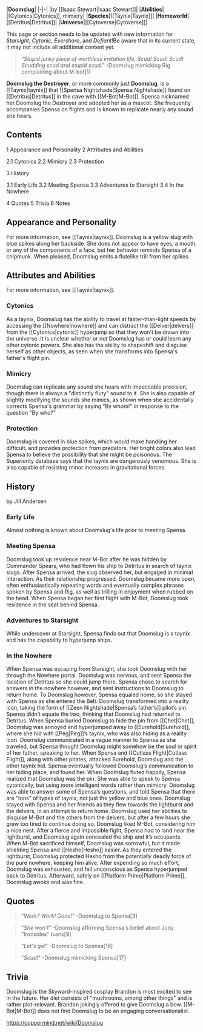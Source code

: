 |**Doomslug**|
|-|-|
|by [[Isaac Stewart\|Isaac Stewart]]|
|**Abilities**|[[Cytonics\|Cytonics]], mimicry|
|**Species**|[[Taynix\|Taynix]]|
|**Homeworld**|[[Detritus\|Detritus]]|
|**Universe**|[[Cytoverse\|Cytoverse]]|

This page or section needs to be updated with new information for *Starsight*, *Cytonic*, *Evershore*, and *Defiant*!Be aware that in its current state, it may not include all additional content yet.

>“*Stupid junky piece of worthless imitation life. Scud! Scud! Scud! Scudding scud and stupid scud.*”
\-Doomslug mimicking Rig complaining about M-bot[1]


**Doomslug the Destroyer**, or more commonly just **Doomslug**, is a [[Taynix\|taynix]] that [[Spensa Nightshade\|Spensa Nightshade]] found on [[Detritus\|Detritus]] in the cave with [[M-Bot\|M-Bot]]. Spensa nicknamed her Doomslug the Destroyer and adopted her as a mascot. She frequently accompanies Spensa on flights and is known to replicate nearly any sound she hears.

## Contents

1 Appearance and Personality
2 Attributes and Abilities

2.1 Cytonics
2.2 Mimicry
2.3 Protection


3 History

3.1 Early Life
3.2 Meeting Spensa
3.3 Adventures to Starsight
3.4 In the Nowhere


4 Quotes
5 Trivia
6 Notes


## Appearance and Personality
For more information, see [[Taynix\|taynix]].
Doomslug is a yellow slug with blue spikes along her backside. She does not appear to have eyes, a mouth, or any of the components of a face, but her behavior reminds Spensa of a chipmunk. When pleased, Doomslug emits a flutelike trill from her spikes.

## Attributes and Abilities
For more information, see [[Taynix\|taynix]].
### Cytonics
As a taynix, Doomslug has the ability to travel at faster-than-light speeds by accessing the [[Nowhere\|nowhere]] and can distract the [[Delver\|delvers]] from the [[Cytonics\|cytonic]] hyperjump so that they won't be drawn into the universe. It is unclear whether or not Doomslug has or could learn any other cytonic powers. She also has the ability to shapeshift and disguise herself as other objects, as seen when she transforms into Spensa's father's flight pin.

### Mimicry
Doomslug can replicate any sound she hears with impeccable precision, though there is always a "distinctly fluty" sound to it. She is also capable of slightly modifying the sounds she mimics, as shown when she accidentally corrects Spensa's grammar by saying "By whom!" in response to the question "By who?"

### Protection
Doomslug is covered in blue spikes, which would make handling her difficult, and provides protection from predators. Her bright colors also lead Spensa to believe the possibility that she might be poisonous. The Superiority database says that the taynix are dangerously venomous. She is also capable of resisting minor increases in gravitational forces.

## History
 by  Jill Andersen 
### Early Life
Almost nothing is known about Doomslug's life prior to meeting Spensa.

### Meeting Spensa
Doomslug took up residence near M-Bot after he was hidden by Commander Spears, who had flown his ship to Detritus in search of taynix slugs. After Spensa arrived, the slug observed her, but engaged in minimal interaction. As their relationship progressed, Doomslug became more open, often enthusiastically repeating words and eventually complex phrases spoken by Spensa and Rig, as well as trilling in enjoyment when rubbed on the head.
When Spensa began her first flight with M-Bot, Doomslug took residence in the seat behind Spensa.

### Adventures to Starsight
While undercover at Starsight, Spensa finds out that Doomslug is a taynix and has the capability to hyperjump ships.

### In the Nowhere
When Spensa was escaping from Starsight, she took Doomslug with her through the Nowhere portal. Doomslug was nervous, and sent Spensa the location of Detritus so she could jump there. Spensa chose to search for answers in the nowhere however, and sent instructions to Doomslug to return home. To Doomslug however, Spensa equaled home, so she stayed with Spensa as she entered the Belt. Doomslug transformed into a reality icon, taking the form of [[Zeen Nightshade\|Spensa’s father’s]] pilot’s pin. Spensa didn’t equate the two, thinking that Doomslug had returned to Detritus. When Spensa buried Doomslug to hide the pin from [[Chet\|Chet]], Doomslug was annoyed and hyperjumped away to [[Surehold\|Surehold]], where she hid with [[Peg\|Peg]]’s taynix, who was also hiding as a reality icon.
Doomslug communicated in a vague manner to Spensa as she traveled, but Spensa thought Doomslug might somehow be the soul or spirit of her father, speaking to her. When Spensa and [[Cutlass Flight\|Cutlass Flight]], along with other pirates, attacked Surehold, Doomslug and the other taynix hid. Spensa eventually followed Doomslug’s communication to her hiding place, and found her. When Doomslug fluted happily, Spensa realized that Doomslug was the pin. She was able to speak to Spensa cytonically, but using more intelligent words rather than mimicry. Doomslug was able to answer some of Spensa’s questions, and told Spensa that there are “tons” of types of taynix, not just the yellow and blue ones.
Doomslug stayed with Spensa and her friends as they flew towards the lightburst and the delvers, in an attempt to return home. Doomslug used her abilities to disguise M-Bot and the others from the delvers, but after a few hours she grew too tired to continue doing so. Doomslug liked M-Bot, considering him a nice nest. After a fierce and impossible fight, Spensa had to land near the lightburst, and Doomslug again concealed the ship and it’s occupants. When M-Bot sacrificed himself, Doomslug was sorrowful, but it made shielding Spensa and [[Hesho\|Hesho]] easier. As they entered the lightburst, Doomslug protected Hesho from the potentially deadly force of the pure nowhere, keeping him alive. After expending so much effort, Doomslug was exhausted, and fell unconscious as Spensa hyperjumped back to Detritus. Afterward, safely on [[Platform Prime\|Platform Prime]], Doomslug awoke and was fine.

## Quotes
>“*Work? Work! Gone!*”
\-Doomslug to Spensa[3]


>“*She won't*”
\-Doomslug affirming Spensa's belief about Judy "Ironsides" Ivans[9]


>“*Let's go!*”
\-Doomslug to Spensa[16]


>“*Scud!*”
\-Doomslug mimicking Spensa[17]


## Trivia
Doomslug is the Skyward-inspired cosplay Brandon is most excited to see in the future. 
Her diet consists of "mushrooms, among other things" and is rather plot-relevant.
Brandon jokingly offered to give Doomslug a bow.
[[M-Bot\|M-Bot]] does not find Doomslug to be an engaging conversationalist.


https://coppermind.net/wiki/Doomslug